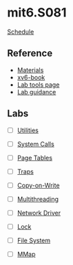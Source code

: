 # mit6.S081

[Schedule](https://pdos.csail.mit.edu/6.828/2021/schedule.html)

## Reference

- [Materials](https://pdos.csail.mit.edu/6.828/2021/reference.html)
- [xv6-book](https://pdos.csail.mit.edu/6.828/2021/xv6/book-riscv-rev2.pdf)
- [Lab tools page](https://pdos.csail.mit.edu/6.828/2021/tools.html)
- [Lab guidance](https://pdos.csail.mit.edu/6.828/2021/labs/guidance.html)

## Labs

- [ ] [Utilities](https://pdos.csail.mit.edu/6.828/2021/labs/util.html)
- [ ] [System Calls](https://pdos.csail.mit.edu/6.828/2021/labs/syscall.html)
- [ ] [Page Tables](https://pdos.csail.mit.edu/6.828/2021/labs/pgtbl.html)
- [ ] [Traps](https://pdos.csail.mit.edu/6.828/2021/labs/traps.html)
- [ ] [Copy-on-Write](https://pdos.csail.mit.edu/6.828/2021/labs/cow.html)
- [ ] [Multithreading](https://pdos.csail.mit.edu/6.828/2021/labs/thread.html)
- [ ] [Network Driver](https://pdos.csail.mit.edu/6.828/2021/labs/net.html)
- [ ] [Lock](https://pdos.csail.mit.edu/6.828/2021/labs/lock.html)
- [ ] [File System](https://pdos.csail.mit.edu/6.828/2021/labs/fs.html)
- [ ] [MMap](https://pdos.csail.mit.edu/6.828/2021/labs/mmap.html)

